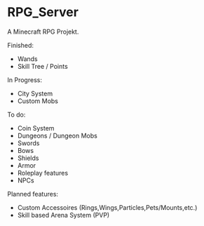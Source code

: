 # RPG_Server
A Minecraft RPG Projekt.

Finished:

- Wands
- Skill Tree / Points

In Progress:

- City System
- Custom Mobs

To do:

- Coin System
- Dungeons / Dungeon Mobs
- Swords
- Bows
- Shields
- Armor
- Roleplay features
- NPCs

Planned features:

- Custom Accessoires (Rings,Wings,Particles,Pets/Mounts,etc.)
- Skill based Arena System (PVP)
